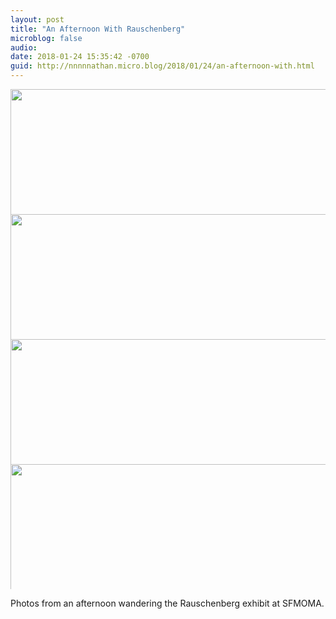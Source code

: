 ```yaml
---
layout: post
title: "An Afternoon With Rauschenberg"
microblog: false
audio: 
date: 2018-01-24 15:35:42 -0700
guid: http://nnnnnathan.micro.blog/2018/01/24/an-afternoon-with.html
---
```




<img src="http://status.yergler.net/uploads/2018/fc7fd28bfd.jpg" width="600" height="600" style="max-height: 200px; width: auto;" /><img src="http://status.yergler.net/uploads/2018/da4aa1410b.jpg" width="600" height="600" style="max-height: 200px; width: auto;" /><img src="http://status.yergler.net/uploads/2018/aa289f6b3e.jpg" width="600" height="600" style="max-height: 200px; width: auto;" /><img src="http://status.yergler.net/uploads/2018/165da34379.jpg" width="600" height="600" style="max-height: 200px; width: auto;" />

Photos from an afternoon wandering the Rauschenberg exhibit at SFMOMA. 




